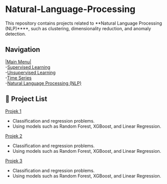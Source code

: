 # Natural-Language-Processing
This repository contains projects related to **Natural Language Processing (NLP)****, such as clustering, dimensionality reduction, and anomaly detection.

## Navigation
[|Main Menu|](https://github.com/Raynaldi-DC/Portofolio)  
-[Supervised Learning](https://github.com/Raynaldi-DC/Supervised-Learning)  
-[Unsupervised Learning](https://github.com/Raynaldi-DC/Unsupervised-Learning)  
-[Time Series](https://github.com/Raynaldi-DC/Time-Series)  
-[Natural Language Processing (NLP)](https://github.com/Raynaldi-DC/Natural-Language-Processing)

## 📁 Project List
[Projek 1](https://github.com/Raynaldi-DC/Portofolio)  
 - Classification and regression problems.  
 - Using models such as Random Forest, XGBoost, and Linear Regression.

[Projek 2](https://github.com/Raynaldi-DC/Portofolio)  
 - Classification and regression problems.  
 - Using models such as Random Forest, XGBoost, and Linear Regression.

[Projek 3](https://github.com/Raynaldi-DC/Portofolio)  
 - Classification and regression problems.  
 - Using models such as Random Forest, XGBoost, and Linear Regression.  

